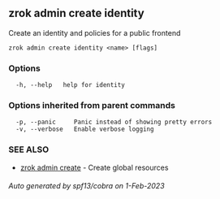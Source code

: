 ## zrok admin create identity

Create an identity and policies for a public frontend

```
zrok admin create identity <name> [flags]
```

### Options

```
  -h, --help   help for identity
```

### Options inherited from parent commands

```
  -p, --panic     Panic instead of showing pretty errors
  -v, --verbose   Enable verbose logging
```

### SEE ALSO

* [zrok admin create](zrok_admin_create.md)	 - Create global resources

###### Auto generated by spf13/cobra on 1-Feb-2023
